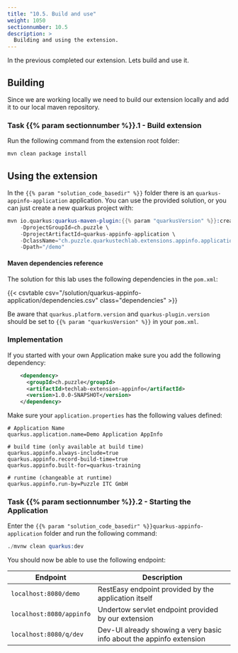 ```yaml
---
title: "10.5. Build and use"
weight: 1050
sectionnumber: 10.5
description: >
  Building and using the extension.
---
```


In the previous completed our extension. Lets build and use it.


## Building

Since we are working locally we need to build our extension locally and add it to our local maven repository.


### Task {{% param sectionnumber %}}.1 - Build extension

Run the following command from the extension root folder:

```s
mvn clean package install
```


## Using the extension

In the `{{% param "solution_code_basedir" %}}` folder there is an `quarkus-appinfo-application` application. You can use the provided solution, or you can just create a new quarkus project with:
```s
mvn io.quarkus:quarkus-maven-plugin:{{% param "quarkusVersion" %}}:create \
    -DprojectGroupId=ch.puzzle \
    -DprojectArtifactId=quarkus-appinfo-application \
    -DclassName="ch.puzzle.quarkustechlab.extensions.appinfo.application.boundary.DemoResource" \
    -Dpath="/demo"
```


#### Maven dependencies reference

The solution for this lab uses the following dependencies in the `pom.xml`:

{{< csvtable csv="/solution/quarkus-appinfo-application/dependencies.csv" class="dependencies" >}}

Be aware that `quarkus.platform.version` and `quarkus-plugin.version` should be set to `{{% param "quarkusVersion" %}}` in your `pom.xml`.


### Implementation

If you started with your own Application make sure you add the following dependency:
```xml
    <dependency>
      <groupId>ch.puzzle</groupId>
      <artifactId>techlab-extension-appinfo</artifactId>
      <version>1.0.0-SNAPSHOT</version>
    </dependency>
```

Make sure your `application.properties` has the following values defined:
```properties
# Application Name
quarkus.application.name=Demo Application AppInfo

# build time (only available at build time)
quarkus.appinfo.always-include=true
quarkus.appinfo.record-build-time=true
quarkus.appinfo.built-for=quarkus-training

# runtime (changeable at runtime)
quarkus.appinfo.run-by=Puzzle ITC GmbH
```


### Task {{% param sectionnumber %}}.2 - Starting the Application

Enter the `{{% param "solution_code_basedir" %}}quarkus-appinfo-application` folder and run the following command:

```s
./mvnw clean quarkus:dev
```

You should now be able to use the following endpoint:

Endpoint                  | Description
--------------------------|--------------------------------------------
`localhost:8080/demo`     | RestEasy endpoint provided by the application itself
`localhost:8080/appinfo`  | Undertow servlet endpoint provided by our extension
`localhost:8080/q/dev`    | Dev-UI already showing a very basic info about the appinfo extension
